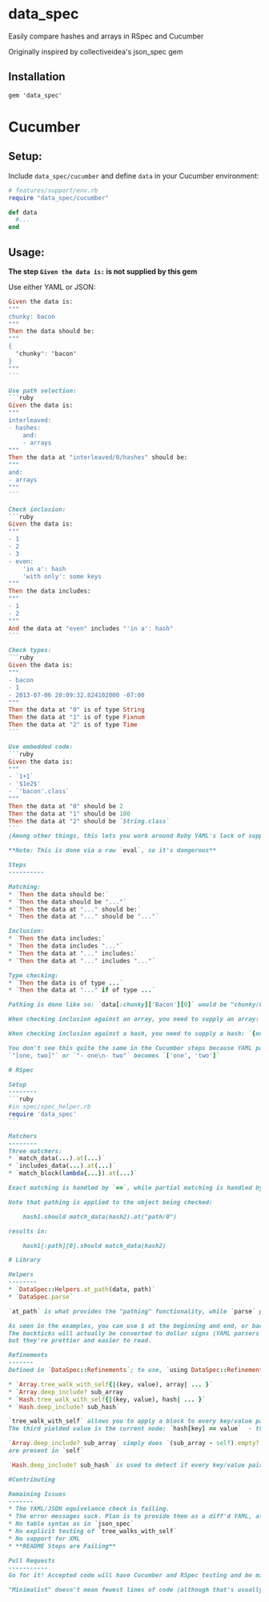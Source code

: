 data_spec
========

Easily compare hashes and arrays in RSpec and Cucumber

Originally inspired by collectiveidea's json_spec gem

Installation
------------

    gem 'data_spec'

# Cucumber

Setup:
------------

Include `data_spec/cucumber` and define `data` in your Cucumber environment:
```ruby
# features/support/env.rb
require "data_spec/cucumber"

def data
  #...
end
```

Usage:
------------
**The step `Given the data is:` is not supplied by this gem**

Use either YAML or JSON:
````ruby
Given the data is:
"""
chunky: bacon
"""
Then the data should be:
"""
{
  "chunky": "bacon"
}
"""
```

Use path selection:
```ruby
Given the data is:
"""
interleaved:
- hashes:
    and:
    - arrays
"""
Then the data at "interleaved/0/hashes" should be:
"""
and:
- arrays
"""
```

Check inclusion:
```ruby
Given the data is:
"""
- 1
- 2
- 3
- even:
    'in a': hash
    'with only': some keys
"""
Then the data includes:
"""
- 1
- 2
"""
And the data at "even" includes "'in a': hash"
```

Check types:
```ruby
Given the data is:
"""
- bacon
- 1
- 2013-07-06 20:09:32.824102000 -07:00
"""
Then the data at "0" is of type String
Then the data at "1" is of type Fixnum
Then the data at "2" is of type Time
```

Use embedded code:
```ruby
Given the data is:
"""
- `1+1`
- '$1e2$'
- `'bacon'.class`
"""
Then the data at "0" should be 2
Then the data at "1" should be 100
Then the data at "2" should be `String.class`
```
(Among other things, this lets you work around Ruby YAML's lack of support for scientific notation)

**Note: This is done via a raw `eval`, so it's dangerous**

Steps
----------

Matching:
* `Then the data should be:`
* `Then the data should be "..."`
* `Then the data at "..." should be:`
* `Then the data at "..." should be "..."`

Inclusion:
* `Then the data includes:`
* `Then the data includes "..."`
* `Then the data at "..." includes:`
* `Then the data at "..." includes "..."`

Type checking:
* `Then the data is of type ...`
* `Then the data at "..." if of type ...`

Pathing is done like so: `data[:chunky]['Bacon'][0]` would be "chunky/bacon/0". Each element (when looking in a hash) is first tried as a symbol, then as a string.

When checking inclusion against an array, you need to supply an array: `[1,2,3]` includes `[2]`, or `[1, [2,3], 4]` includes `[[2,3]]`.

When checking inclusion against a hash, you need to supply a hash: `{one: :two, three: four}` includes `{one: :two}`

You don't see this quite the same in the Cucumber steps because YAML parsing from a string does this inherently: `"one: two"` becomes `{'one' => 'two'}` and
`"[one, two]"` or `"- one\n- two"` becomes `['one', 'two']`

# RSpec

Setup
--------
```ruby
#in spec/spec_helper.rb
require 'data_spec'
```

Matchers
--------
Three matchers:
* `match_data(...).at(...)`
* `includes_data(...).at(...)`
* `match_block(lambda{...}).at(...)`

Exact matching is handled by `==`, while partial matching is handled by http://stackoverflow.com/questions/3826969/ruby-hash-include-another-hash-deep-check

Note that pathing is applied to the object being checked:

    hash1.should match_data(hash2).at("path/0")

results in:

    hash1[:path][0].should match_data(hash2)

# Library

Helpers
--------
* `DataSpec::Helpers.at_path(data, path)`
* `DataSpec.parse`

`at_path` is what provides the "pathing" functionality, while `parse` provides the interpreting of embedded code.

As seen in the examples, you can use $ at the beginning and end, or backticks instead of quotes. 
The backticks will actually be converted to dollar signs (YAML parsers choke on backticks), 
but they're prettier and easier to read.

Refinements
-------
Defined in `DataSpec::Refinements`; to use, `using DataSpec::Refinements`

* `Array.tree_walk_with_self{|(key, value), array| ... }`
* `Array.deep_include? sub_array`
* `Hash.tree_walk_with_self{|(key, value), hash| ... }`
* `Hash.deep_include? sub_hash`

`tree_walk_with_self` allows you to apply a block to every key/value pair in the hash or array, traversing recursively.
The third yielded value is the current node: `hash[key] == value`  - this allows you to alter the values of the hash during traversal.

`Array.deep_include? sub_array` simply does `(sub_array - self).empty?`, which is true when all elements of the sub-array
are present in `self`

`Hash.deep_include? sub_hash` is used to detect if every key/value pair in the `sub_hash` is present in `self`

#Contributing

Remaining Issues
-------
* The YAML/JSON equivelance check is failing. 
* The error messages suck. Plan is to provide them as a diff'd YAML, although I'm not sure what to do for blocks
* No table syntax as in `json_spec`
* No explicit testing of `tree_walks_with_self`
* No support for XML
* **README Steps are Failing**

Pull Requests
-----------
Go for it! Accepted code will have Cucumber and RSpec testing and be minimalist; if you spot a bug, try to provide a failing test in the report.

"Minimalist" doesn't mean fewest lines of code (although that's usually the case); it means "fewest new functions and objects"
